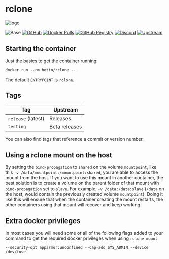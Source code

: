 # rclone

![logo](https://hotio.dev/img/rclone.png)

![Base](https://img.shields.io/badge/base-alpine-blue)
[![GitHub](https://img.shields.io/badge/source-github-lightgrey)](https://github.com/hotio/docker-rclone)
[![Docker Pulls](https://img.shields.io/docker/pulls/hotio/rclone)](https://hub.docker.com/r/hotio/rclone)
[![GitHub Registry](https://img.shields.io/badge/registry-ghcr.io-blue)](https://github.com/users/hotio/packages/container/rclone/versions)
[![Discord](https://img.shields.io/discord/610068305893523457?color=738ad6&label=discord&logo=discord&logoColor=white)](https://discord.gg/3SnkuKp)
[![Upstream](https://img.shields.io/badge/upstream-project-yellow)](https://github.com/rclone/rclone)

## Starting the container

Just the basics to get the container running:

```shell
docker run --rm hotio/rclone ...
```

The default `ENTRYPOINT` is `rclone`.

## Tags

| Tag                | Upstream      |
| -------------------|---------------|
| `release` (latest) | Releases      |
| `testing`          | Beta releases |

You can also find tags that reference a commit or version number.

## Using a rclone mount on the host

By setting the `bind-propagation` to `shared` on the volume `mountpoint`, like this `-v /data/mountpoint:/mountpoint:shared`, you are able to access the mount from the host. If you want to use this mount in another container, the best solution is to create a volume on the parent folder of that mount with `bind-propagation` set to `slave`. For example, `-v /data:/data:slave` (`/data` on the host, would contain the previously created volume `mountpoint`). Doing it like this will ensure that when the container creating the mount restarts, the other containers using that mount will recover and keep working.

## Extra docker privileges

In most cases you will need some or all of the following flags added to your command to get the required docker privileges when using `rclone mount`.

```shell
--security-opt apparmor:unconfined --cap-add SYS_ADMIN --device /dev/fuse
```
